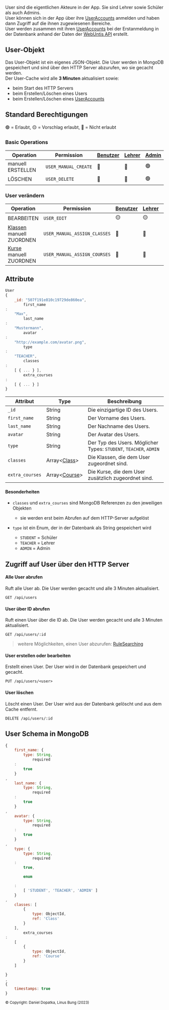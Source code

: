 User sind die eigentlichen Akteure in der App. Sie sind Lehrer sowie Schüler als auch Admins. \
User können sich in der App über ihre [UserAccounts](https://github.com/Academi-fy/backend/wiki/UserAccounts) anmelden
und haben dann Zugriff auf die ihnen zugewiesenen Bereiche. \
User werden zusammen mit ihren [UserAccounts](https://github.com/Academi-fy/backend/wiki/UserAccounts) bei der
Erstanmeldung in der Datenbank anhand der Daten
der [WebUntis API](https://help.untis.at/hc/de/articles/4886785534354-API-documentation-for-integration-partners)
erstellt.

## User-Objekt

Das User-Objekt ist ein eigenes JSON-Objekt. Die User werden in MongoDB gespeichert und sind über den HTTP Server
abzurufen, wo sie gecacht werden. \
Der User-Cache wird alle **3 Minuten** aktualisiert sowie:

- beim Start des HTTP Servers
- beim Erstellen/Löschen eines Users
- beim Erstellen/Löschen eines [UserAccounts](https://github.com/Academi-fy/backend/wiki/UserAccounts)

## Standard Berechtigungen

🟢 = Erlaubt,
🟡 = Vorschlag erlaubt,
🔴 = Nicht erlaubt

### Basic Operations

| Operation         | Permission           | [Benutzer](https://github.com/Academi-fy/backend/wiki/User) | [Lehrer](https://github.com/Academi-fy/backend/wiki/User) | [Admin](https://github.com/Academi-fy/backend/wiki/User) |
|-------------------|----------------------|-------------------------------------------------------------|-----------------------------------------------------------|----------------------------------------------------------|
| manuell ERSTELLEN | `USER_MANUAL_CREATE` | 🔴                                                          | 🔴                                                        | 🟢                                                       |
| LÖSCHEN           | `USER_DELETE`        | 🔴                                                          | 🔴                                                        | 🟢                                                       |

### User verändern

| Operation                                                                    | Permission                   | [Benutzer](https://github.com/Academi-fy/backend/wiki/User) | [Lehrer](https://github.com/Academi-fy/backend/wiki/User) | [Admin](https://github.com/Academi-fy/backend/wiki/User) |
|------------------------------------------------------------------------------|------------------------------|-------------------------------------------------------------|-----------------------------------------------------------|----------------------------------------------------------|
| BEARBEITEN                                                                   | `USER_EDIT`                  | 🟡                                                          | 🟡                                                        | 🟢                                                       |
| [Klassen](https://github.com/Academi-fy/backend/wiki/Class) manuell ZUORDNEN | `USER_MANUAL_ASSIGN_CLASSES` | 🔴                                                          | 🔴                                                        | 🟢                                                       |
| [Kurse](https://github.com/Academi-fy/backend/wiki/Course) manuell ZUORDNEN  | `USER_MANUAL_ASSIGN_COURSES` | 🔴                                                          | 🔴                                                        | 🟢                                                       |

## Attribute

```javascript
User
{
    _id: "507f191e810c19729de860ea",
        first_name
:
    "Max",
        last_name
:
    "Mustermann",
        avatar
:
    "http://example.com/avatar.png",
        type
:
    "TEACHER",
        classes
:
    [ { ... } ],
        extra_courses
:
    [ { ... } ]
}
```

| Attribut        | Type                                                               | Beschreibung                                                      |
|-----------------|--------------------------------------------------------------------|-------------------------------------------------------------------|
| `_id`           | String                                                             | Die einzigartige ID des Users.                                    |
| `first_name`    | String                                                             | Der Vorname des Users.                                            |
| `last_name`     | String                                                             | Der Nachname des Users.                                           |
| `avatar`        | String                                                             | Der Avatar des Users.                                             |
| `type`          | String                                                             | Der Typ des Users. Möglicher Types: `STUDENT`, `TEACHER`, `ADMIN` |
| `classes`       | Array<[Class](https://github.com/Academi-fy/backend/wiki/Class)>   | Die Klassen, die dem User zugeordnet sind.                        |
| `extra_courses` | Array<[Course](https://github.com/Academi-fy/backend/wiki/Course)> | Die Kurse, die dem User zusätzlich zugeordnet sind.               |

#### Besonderheiten

- `classes` und `extra_courses` sind MongoDB Referenzen zu den jeweiligen Objekten
    - sie werden erst beim Abrufen auf dem HTTP-Server aufgelöst

- `type` ist ein Enum, der in der Datenbank als String gespeichert wird
    - `STUDENT` = Schüler
    - `TEACHER` = Lehrer
    - `ADMIN` = Admin

## Zugriff auf User über den HTTP Server

#### Alle User abrufen

Ruft alle User ab. Die User werden gecacht und alle 3 Minuten aktualisiert.

``` http request
GET /api/users
```              

#### User über ID abrufen

Ruft einen User über die ID ab. Die User werden gecacht und alle 3 Minuten aktualisiert.

``` http request
GET /api/users/:id
```

> weitere Möglichkeiten, einen User abzurufen: [RuleSearching](https://github.com/Academi-fy/backend/wiki/RuleSearching)

#### User erstellen oder bearbeiten

Erstellt einen User. Der User wird in der Datenbank gespeichert und gecacht.

``` http request
PUT /api/users/<user>
```

#### User löschen

Löscht einen User. Der User wird aus der Datenbank gelöscht und aus dem Cache entfernt.

```http request
DELETE /api/users/:id
```

## User Schema in MongoDB

```javascript
{
    first_name: {
        type: String,
            required
    :
        true
    }
,
    last_name: {
        type: String,
            required
    :
        true
    }
,
    avatar: {
        type: String,
            required
    :
        true
    }
,
    type: {
        type: String,
            required
    :
        true,

        enum

    :
        [ 'STUDENT', 'TEACHER', 'ADMIN' ]
    }
,
    classes: [
        {
            type: ObjectId,
            ref: 'Class'
        }
    ],
        extra_courses
:
    [
        {
            type: ObjectId,
            ref: 'Course'
        }
    ]

}
,
{
    timestamps: true
}
```

<sub>© Copyright: Daniel Dopatka, Linus Bung (2023)</sub>